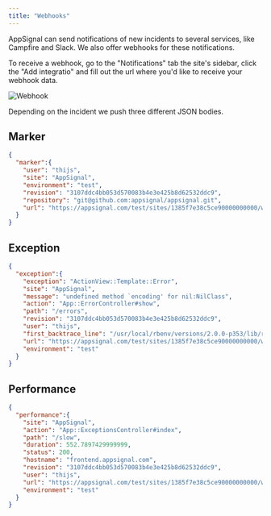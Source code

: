 ```yaml
---
title: "Webhooks"
---
```


AppSignal can send notifications of new incidents to several services, like Campfire and Slack. We also offer webhooks for these notifications.

To receive a webhook, go to the "Notifications" tab the site's sidebar, click the "Add integratio" and fill out the url where you'd like to receive your webhook data.

![Webhook](/images/screenshots/app_webhook.png)

Depending on the incident we push three different JSON bodies.

## Marker

```json
{
  "marker":{
    "user": "thijs",
    "site": "AppSignal",
    "environment": "test",
    "revision": "3107ddc4bb053d570083b4e3e425b8d62532ddc9",
    "repository": "git@github.com:appsignal/appsignal.git",
    "url": "https://appsignal.com/test/sites/1385f7e38c5ce90000000000/web/exceptions"
  }
}
```

## Exception

```json
{
  "exception":{
    "exception": "ActionView::Template::Error",
    "site": "AppSignal",
    "message": "undefined method `encoding' for nil:NilClass",
    "action": "App::ErrorController#show",
    "path": "/errors",
    "revision": "3107ddc4bb053d570083b4e3e425b8d62532ddc9",
    "user": "thijs",
    "first_backtrace_line": "/usr/local/rbenv/versions/2.0.0-p353/lib/ruby/2.0.0/cgi/util.rb:7:in `escape'",
    "url": "https://appsignal.com/test/sites/1385f7e38c5ce90000000000/web/exceptions/App::SnapshotsController-show/ActionView::Template::Error",
    "environment": "test"
  }
}
```

## Performance

```json
{
  "performance":{
    "site": "AppSignal",
    "action": "App::ExceptionsController#index",
    "path": "/slow",
    "duration": 552.7897429999999,
    "status": 200,
    "hostname": "frontend.appsignal.com",
    "revision": "3107ddc4bb053d570083b4e3e425b8d62532ddc9",
    "user": "thijs",
    "url": "https://appsignal.com/test/sites/1385f7e38c5ce90000000000/web/performance/App::ExceptionsController-index",
    "environment": "test"
  }
}
```
